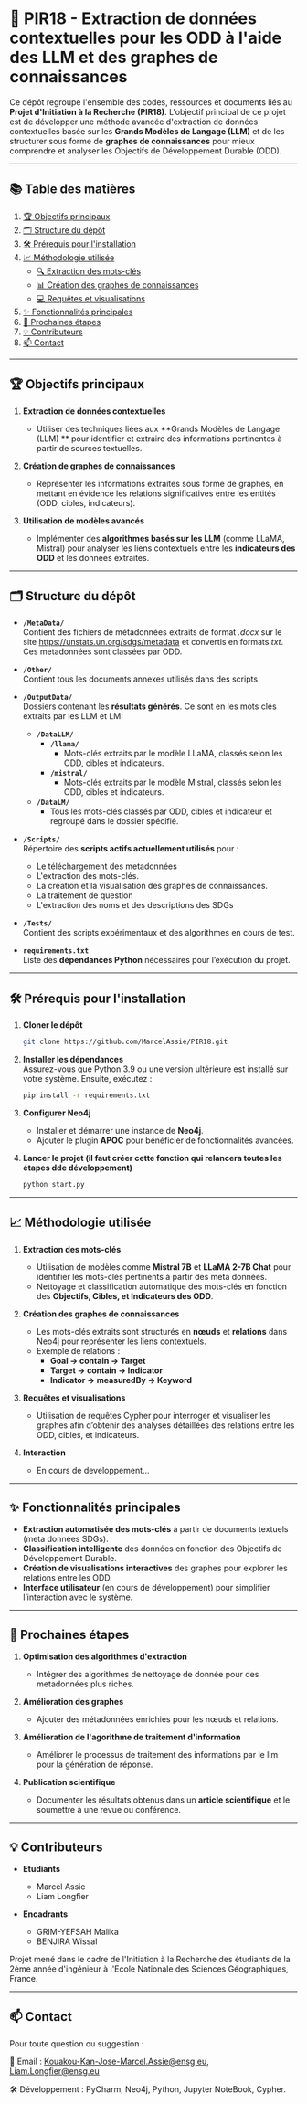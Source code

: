 # 🚀 **PIR18 - Extraction de données contextuelles pour les ODD à l'aide des LLM et des graphes de connaissances**  

Ce dépôt regroupe l'ensemble des codes, ressources et documents liés au **Projet d'Initiation à la Recherche (PIR18)**. L'objectif principal de ce projet est de développer une méthode avancée d'extraction de données contextuelles basée sur les **Grands Modèles de Langage (LLM)** et de les structurer sous forme de **graphes de connaissances** pour mieux comprendre et analyser les Objectifs de Développement Durable (ODD).  

---

## 📚 **Table des matières**

1. [🏆 Objectifs principaux](#-objectifs-principaux)  
2. [🗂️ Structure du dépôt](#️-structure-du-dépot)  
3. [🛠️ Prérequis pour l'installation](#️-prérequis-pour-linstallation)  
4. [📈 Méthodologie utilisée](#-méthodologie-utilisée)  
   - [🔍 Extraction des mots-clés](#-extraction-des-mots-clés)  
   - [📊 Création des graphes de connaissances](#-création-des-graphes-de-connaissances)  
   - [💻 Requêtes et visualisations](#-requêtes-et-visualisations)  
5. [✨ Fonctionnalités principales](#-fonctionnalités-principales)  
6. [🚀 Prochaines étapes](#-prochaines-étapes)  
7. [💡 Contributeurs](#-contributeurs)  
8. [📫 Contact](#-contact)  

---

## 🏆 **Objectifs principaux**  

1. **Extraction de données contextuelles**  
   - Utiliser des techniques liées aux **Grands Modèles de Langage (LLM) ** pour identifier et extraire des informations pertinentes à partir de sources textuelles.  

2. **Création de graphes de connaissances**  
   - Représenter les informations extraites sous forme de graphes, en mettant en évidence les relations significatives entre les entités (ODD, cibles, indicateurs).  

3. **Utilisation de modèles avancés**  
   - Implémenter des **algorithmes basés sur les LLM** (comme LLaMA, Mistral) pour analyser les liens contextuels entre les **indicateurs des ODD** et les données extraites.  

---

## 🗂️ **Structure du dépôt**  


- **`/MetaData/`**  
  Contient des fichiers de métadonnées extraits de format _.docx_ sur le site https://unstats.un.org/sdgs/metadata et convertis en formats _txt_. Ces metadonnées sont classées par ODD.

- **`/Other/`**  
  Contient tous les documents annexes utilisés dans des scripts 

- **`/OutputData/`**  
  Dossiers contenant les **résultats générés**. Ce sont en les mots clés extraits par les LLM et LM: 

  - **`/DataLLM/`**
    - **`/llama/`**
        - Mots-clés extraits par le modèle LLaMA, classés selon les ODD, cibles et indicateurs.
    - **`/mistral/`**
        - Mots-clés extraits par le modèle Mistral, classés selon les ODD, cibles et indicateurs.
  - **`/DataLM/`**
    - Tous les mots-clés classés par ODD, cibles et indicateur et regroupé dans le dossier spécifié.  

- **`/Scripts/`**  
  Répertoire des **scripts actifs actuellement utilisés** pour :  
    - Le téléchargement des metadonnées
    - L'extraction des mots-clés.  
    - La création et la visualisation des graphes de connaissances.  
    - La traitement de question
    - L'extraction des noms et des descriptions des SDGs

- **`/Tests/`**  
  Contient des scripts expérimentaux et des algorithmes en cours de test.  

- **`requirements.txt`**  
  Liste des **dépendances Python** nécessaires pour l’exécution du projet.  

---

## 🛠️ **Prérequis pour l'installation**  

1. **Cloner le dépôt**  
   ```bash  
   git clone https://github.com/MarcelAssie/PIR18.git
   ```  

2. **Installer les dépendances**  
   Assurez-vous que Python 3.9 ou une version ultérieure est installé sur votre système. Ensuite, exécutez :  
   ```bash  
   pip install -r requirements.txt  
   ```  

3. **Configurer Neo4j**  
   - Installer et démarrer une instance de **Neo4j**.  
   - Ajouter le plugin **APOC** pour bénéficier de fonctionnalités avancées.  

4. **Lancer le projet (il faut créer cette fonction qui relancera toutes les étapes dde développement)**  
   ```bash  
   python start.py  
   ```
---

## 📈 **Méthodologie utilisée**  

1. **Extraction des mots-clés**  
   - Utilisation de modèles comme **Mistral 7B** et **LLaMA 2-7B Chat** pour identifier les mots-clés pertinents à partir des meta données.  
   - Nettoyage et classification automatique des mots-clés en fonction des **Objectifs, Cibles, et Indicateurs des ODD**.  

2. **Création des graphes de connaissances**  
   - Les mots-clés extraits sont structurés en **nœuds** et **relations** dans Neo4j pour représenter les liens contextuels.  
   - Exemple de relations :  
     - **Goal → contain → Target**  
     - **Target → contain → Indicator**  
     - **Indicator → measuredBy → Keyword**  

3. **Requêtes et visualisations**  
   - Utilisation de requêtes Cypher pour interroger et visualiser les graphes afin d’obtenir des analyses détaillées des relations entre les ODD, cibles, et indicateurs.
   
4. **Interaction**  
   - En cours de developpement...

---

## ✨ **Fonctionnalités principales**  

- **Extraction automatisée des mots-clés** à partir de documents textuels (meta données SDGs).  
- **Classification intelligente** des données en fonction des Objectifs de Développement Durable.  
- **Création de visualisations interactives** des graphes pour explorer les relations entre les ODD.  
- **Interface utilisateur** (en cours de développement) pour simplifier l’interaction avec le système.  

---

## 🚀 **Prochaines étapes**  

1. **Optimisation des algorithmes d'extraction**  
   - Intégrer des algorithmes de nettoyage de donnée pour des metadonnées plus riches.  

2. **Amélioration des graphes**  
   - Ajouter des métadonnées enrichies pour les nœuds et relations. 
   
3. **Amélioration de l'agorithme de traitement d'information**  
   - Améliorer le processus de traitement des informations par le llm pour la génération de réponse.  

4. **Publication scientifique**  
   - Documenter les résultats obtenus dans un **article scientifique** et le soumettre à une revue ou conférence.  

---

## 💡 **Contributeurs**

- **Etudiants**
  - Marcel Assie
  - Liam Longfier
  

- **Encadrants**
  - GRIM-YEFSAH Malika 
  - BENJIRA Wissal

Projet mené dans le cadre de l'Initiation à la Recherche des étudiants de la 2ème année d'ingénieur à l'Ecole Nationale des Sciences Géographiques, France.

---

## 📫 **Contact**  

Pour toute question ou suggestion :  

📧 Email : Kouakou-Kan-Jose-Marcel.Assie@ensg.eu, Liam.Longfier@ensg.eu

🛠️ Développement : PyCharm, Neo4j, Python, Jupyter NoteBook, Cypher.  

